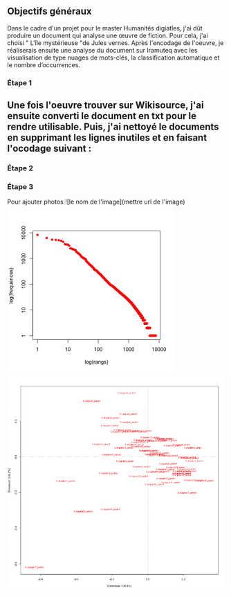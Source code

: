 ## Objectifs généraux
Dans le cadre d'un projet pour le master Humanités digiatles, j'ai dût produire un document qui analyse une œuvre de fiction. Pour cela, j'ai choisi " L'île mystérieuse "de Jules vernes. Après l'encodage de l'oeuvre, je réaliserais ensuite une analyse du document sur Iramuteq avec les visualisation de type nuages de mots-clés, la classification automatique et le nombre d’occurrences. 

### Étape 1 
Une fois l'oeuvre trouver sur Wikisource, j'ai ensuite converti le document en txt pour le rendre utilisable. Puis, j'ai nettoyé le documents en supprimant les lignes inutiles et en faisant l'ocodage suivant : 
- 

### Étape 2

### Étape 3 





Pour ajouter photos 
![le nom de l'image](mettre url de l'image)
![zipf.png](https://github.com/LaetitiaS/SORIA_Laetitia_lilemysterieuse/blob/master/images/zipf.png)
![afcf_col.png](https://github.com/LaetitiaS/SORIA_Laetitia_lilemysterieuse/blob/master/images/afcf_col.png)

